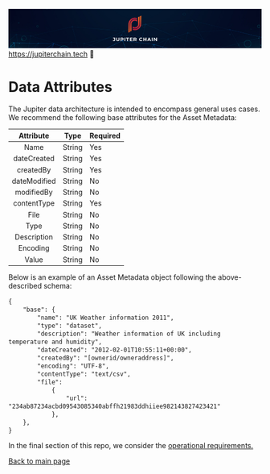 ![Banner](https://github.com/JupiterChain/data-considerations/blob/master/images/Github%20Header.jpg)
https://jupiterchain.tech :rocket: 

# Data Attributes
The Jupiter data architecture is intended to encompass general uses cases. We recommend the following base attributes for the Asset Metadata:


|Attribute |Type |Required |
| :-----------: |---------|--------|
|Name|	String|	Yes|
|dateCreated|	String|	Yes|
|createdBy|	String|	Yes|
|dateModified|	String|	No|
|modifiedBy|	String|	No|
|contentType|	String|	Yes|
|File|	String|	No|
|Type|	String|	No|
|Description|	String|	No|
|Encoding|	String|	No|
|Value|	String|	No|

Below is an example of an Asset Metadata object following the above-described schema:

```
{
    "base": {
        "name": "UK Weather information 2011",
        "type": "dataset",
        "description": "Weather information of UK including temperature and humidity",
        "dateCreated": "2012-02-01T10:55:11+00:00",
        "createdBy": "[ownerid/owneraddress]",
        "encoding": "UTF-8",
        "contentType": "text/csv",
        "file":
            {
                "url": "234ab87234acbd09543085340abffh21983ddhiiee982143827423421"
            }, 
    }, 
}
```

In the final section of this repo, we consider the [operational requirements.](../Operational/Operational.md)

[Back to main page](../README.md)
